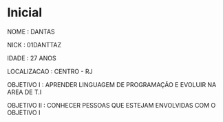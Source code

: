# Inicial
NOME        : DANTAS

NICK        : 01DANTTAZ

IDADE       : 27 ANOS

LOCALIZACAO : CENTRO - RJ

OBJETIVO  I : APRENDER LINGUAGEM DE PROGRAMAÇÃO E EVOLUIR NA AREA DE T.I

OBJETIVO II : CONHECER PESSOAS QUE ESTEJAM ENVOLVIDAS COM O OBJETIVO I 
